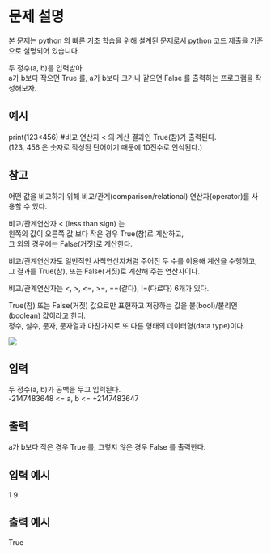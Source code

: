# 문제 설명

본 문제는 python 의 빠른 기초 학습을 위해 설계된 문제로서 python 코드 제출을 기준으로 설명되어 있습니다.

두 정수(a, b)를 입력받아  
a가 b보다 작으면 True 를, a가 b보다 크거나 같으면 False 를 출력하는 프로그램을 작성해보자.

## 예시

print(123<456) #비교 연산자 < 의 계산 결과인 True(참)가 출력된다.  
(123, 456 은 숫자로 작성된 단어이기 때문에 10진수로 인식된다.)

## 참고

어떤 값을 비교하기 위해 비교/관계(comparison/relational) 연산자(operator)를 사용할 수 있다.

비교/관계연산자 < (less than sign) 는  
왼쪽의 값이 오른쪽 값 보다 작은 경우 True(참)로 계산하고,  
그 외의 경우에는 False(거짓)로 계산한다.

비교/관계연산자도 일반적인 사칙연산자처럼 주어진 두 수를 이용해 계산을 수행하고,  
그 결과를 True(참), 또는 False(거짓)로 계산해 주는 연산자이다.

비교/관계연산자는 <, >, <=, >=, ==(같다), !=(다르다) 6개가 있다.

True(참) 또는 False(거짓) 값으로만 표현하고 저장하는 값을 불(bool)/불리언(boolean) 값이라고 한다.  
정수, 실수, 문자, 문자열과 마찬가지로 또 다른 형태의 데이터형(data type)이다.

<img src="https://codeup.kr/upload/pimg6213_1.png">

## 입력

두 정수(a, b)가 공백을 두고 입력된다.  
-2147483648 <= a, b <= +2147483647

## 출력

a가 b보다 작은 경우 True 를, 그렇지 않은 경우 False 를 출력한다.

## 입력 예시

1 9

## 출력 예시

True
